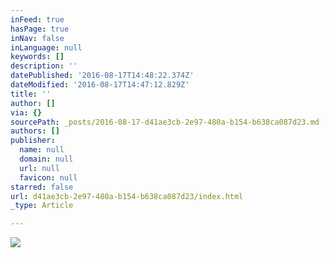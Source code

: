 ```yaml
---
inFeed: true
hasPage: true
inNav: false
inLanguage: null
keywords: []
description: ''
datePublished: '2016-08-17T14:48:22.374Z'
dateModified: '2016-08-17T14:47:12.829Z'
title: ''
author: []
via: {}
sourcePath: _posts/2016-08-17-d41ae3cb-2e97-480a-b154-b638ca087d23.md
authors: []
publisher:
  name: null
  domain: null
  url: null
  favicon: null
starred: false
url: d41ae3cb-2e97-480a-b154-b638ca087d23/index.html
_type: Article

---
```

![](https://the-grid-user-content.s3-us-west-2.amazonaws.com/3f3ac41b-e51c-4f8d-a0d4-d8ef9d23d40c.jpg)